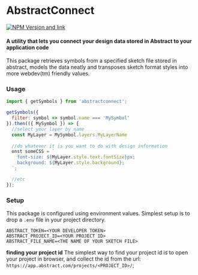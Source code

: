 # AbstractConnect
[![NPM Version and link](https://img.shields.io/npm/v/abstractconnect)](https://www.npmjs.com/package/abstractconnect)

#### A utility that lets you connect your design data stored in Abstract to your application code

This package retrieves symbols from a specified sketch file stored in abstract, models the data neatly and transposes sketch format styles into more webdev(tm) friendly values.

### Usage


```javascript
import { getSymbols } from 'abstractconnect';

getSymbols({
  filter: symbol => symbol.name === 'MySymbol'
}).then(({ MySymbol }) => {
  //select your layer by name
  const MyLayer = MySymbol.layers.MyLayerName
  
  //do whatever it is you want to do with design information
  onst someCSS = `
    font-size: ${MyLayer.style.text.fontSize}px;
    background: ${MyLayer.style.background};
  `;

  //etc
});

```

### Setup

This package is configured using environment values. Simplest setup is to drop a `.env` file in your project directory.

```
ABSTRACT_TOKEN=<YOUR DEVELOPER TOKEN>
ABSTRACT_PROJECT_ID=<YOUR PROJECT ID>
ABSTRACT_FILE_NAME=<THE NAME OF YOUR SKETCH FILE>
```

**finding your project id**
The simplest way to find your project id is to open your project in browser, and collect the id from the url: `https://app.abstract.com/projects/<PROJECT_ID>/`;
